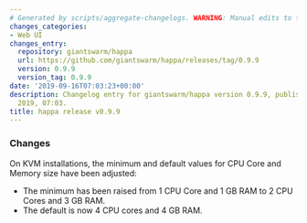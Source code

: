 ```yaml
---
# Generated by scripts/aggregate-changelogs. WARNING: Manual edits to this files will be overwritten.
changes_categories:
- Web UI
changes_entry:
  repository: giantswarm/happa
  url: https://github.com/giantswarm/happa/releases/tag/0.9.9
  version: 0.9.9
  version_tag: 0.9.9
date: '2019-09-16T07:03:23+00:00'
description: Changelog entry for giantswarm/happa version 0.9.9, published on 16 September
  2019, 07:03.
title: happa release v0.9.9
---
```


### Changes

On KVM installations, the minimum and default values for CPU Core and Memory size have been adjusted:

- The minimum has been raised from 1 CPU Core and 1 GB RAM to 2 CPU Cores and 3 GB RAM.
- The default is now 4 CPU cores and 4 GB RAM.
